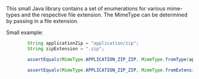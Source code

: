 This small Java library contains a set of enumerations for various mime-types and the respective file extension.
The MimeType can be determined by passing in a file extension.

Small example:
```java
        String applicationZip = "application/zip";
        String zipExtension = ".zip";

        assertEquals(MimeType.APPLICATION_ZIP_ZIP, MimeType.fromType(applicationZip));

        assertEquals(MimeType.APPLICATION_ZIP_ZIP, MimeType.fromExtension(zipExtension));
```
